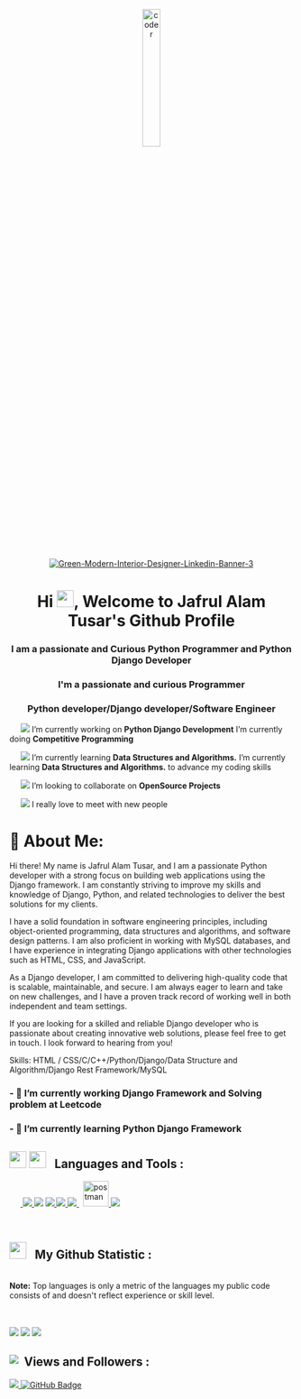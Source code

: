 <p align = "center">
<a href="https://ibb.co/d7LhvXn"><img src="https://i.ibb.co/d7LhvXn/coder.png" width='25%' height="auto" alt="coder" border="0"></a>
 </br>
<a href="https://ibb.co/rfPNYQW"><img src="https://i.ibb.co/843tqmh/Green-Modern-Interior-Designer-Linkedin-Banner-3.png" alt="Green-Modern-Interior-Designer-Linkedin-Banner-3" border="0"></a>
 </p>
 
<h1 align = "center">Hi  <img src="https://raw.githubusercontent.com/MartinHeinz/MartinHeinz/master/wave.gif" width="30px">, Welcome to Jafrul Alam 
         Tusar's Github Profile </h1>
<h3 align = "center">I am a passionate and Curious  Python Programmer and Python Django Developer</h3>
<h3 align="center">I'm a passionate and curious Programmer</h3>
<h3 align = "center"> Python developer/Django developer/Software Engineer</h3>
 <p> 
        &nbsp;&nbsp;&nbsp;&nbsp;&nbsp;<img src="https://img.icons8.com/color/25/000000/project-management.png"/>
            <span>I’m currently working on <b>Python Django Development</b>
 </span>
            <span>I’m currently doing <b>Competitive Programming</b></span>
    </p>
    
   <p>
        &nbsp;&nbsp;&nbsp;&nbsp;&nbsp;<img src="https://img.icons8.com/color/28/000000/learning.png"/>
        <span>I’m currently learning <b>Data Structures and Algorithms.</b> </span>
        <span>I’m currently learning <b>Data Structures and Algorithms.</b> to advance my coding skills </span>
    </p>
    
   <p >
        &nbsp;&nbsp;&nbsp;&nbsp;&nbsp;<img src="https://img.icons8.com/office/28/000000/search-client.png"/>
        <span>I’m looking to collaborate on <b>OpenSource Projects</b> </span>
    </p>
    
  <p>
        &nbsp;&nbsp;&nbsp;&nbsp;&nbsp;<img src="https://img.icons8.com/emoji/28/000000/smiling-face-with-halo.png"/>
        <span>I really love to meet with new people</span>
 </p>
    

 <h1>🔎 About Me:</h1>

Hi there! My name is Jafrul Alam Tusar, and I am a passionate Python developer with a strong focus on building web applications using the Django framework. I am constantly striving to improve my skills and knowledge of Django, Python, and related technologies to deliver the best solutions for my clients.

I have a solid foundation in software engineering principles, including object-oriented programming, data structures and algorithms, and software design patterns. I am also proficient in working with MySQL databases, and I have experience in integrating Django applications with other technologies such as HTML, CSS, and JavaScript.

As a Django developer, I am committed to delivering high-quality code that is scalable, maintainable, and secure. I am always eager to learn and take on new challenges, and I have a proven track record of working well in both independent and team settings.

If you are looking for a skilled and reliable Django developer who is passionate about creating innovative web solutions, please feel free to get in touch. I look forward to hearing from you!

Skills:  HTML / CSS/C/C++/Python/Django/Data Structure and Algorithm/Django Rest Framework/MySQL

<h3>- 🔭 I’m currently working Django Framework and Solving problem at Leetcode<h3>
<h3>- 🌱 I’m currently learning Python Django Framework</h3>

 
 
<h2 style='margin-top:30px'>
        <span style='padding-right:10px'><img width="30px"  height="30px" src="https://img.icons8.com/fluency/48/000000/programming.png"/> <img width="30px" height="30px" src="https://img.icons8.com/office/50/000000/administrative-tools.png"/></span>
        <b>Languages and Tools :</b>
</h2>
<p align="left">
    &nbsp;&nbsp;&nbsp;&nbsp;&nbsp;<a href="https://www.python.org" target="_blank"> <img src="https://img.icons8.com/color/48/000000/python.png"/> </a>  
    <img src="https://img.icons8.com/color/48/000000/django.png"/>
<!--     <a href="https://developer.mozilla.org/en-US/docs/Web/JavaScript" target="_blank"> <img src="https://img.icons8.com/color/48/000000/javascript.png"/> </a>  -->
<!--     <a href="https://reactjs.org/" target="_blank"> <img src="https://img.icons8.com/color/48/000000/react-native.png"/> </a> -->
    <a href="https://www.w3.org/html/" target="_blank"> <img src="https://img.icons8.com/color/48/000000/html-5.png"/> </a> 
    <a href="https://www.w3schools.com/css/" target="_blank"> <img src="https://img.icons8.com/color/48/000000/css3.png"/> </a> 
<!--     <a href="https://getbootstrap.com" target="_blank"> <img src="https://img.icons8.com/color/48/000000/bootstrap.png"/> </a>   -->
<!--     <a style="padding-right:8px;" href="https://nodejs.org" target="_blank"> <img src="https://img.icons8.com/color/48/000000/nodejs.png"/> </a>  -->
    <a style="padding-right:8px;" href="https://www.mysql.com/" target="_blank"> <img src="https://img.icons8.com/fluent/50/000000/mysql-logo.png"/> </a>
<!--     <a href="https://www.mongodb.com/" target="_blank"> <img src="https://raw.githubusercontent.com/devicons/devicon/master/icons/mongodb/mongodb-original-wordmark.svg" alt="mongodb" width="48" height="48"/> </a>  -->
<!--     <a href="https://firebase.google.com/" target="_blank"> <img src="https://img.icons8.com/color/48/000000/firebase.png"/> </a>  -->
    <a href="https://postman.com" target="_blank"> <img src="https://www.vectorlogo.zone/logos/getpostman/getpostman-icon.svg" alt="postman" width="45" height="45"/> </a>   
    <a href="https://git-scm.com/" target="_blank"> <img src="https://img.icons8.com/color/48/000000/git.png"/> </a> 
<!--     <a href="https://expressjs.com" target="_blank"> <img src="https://raw.githubusercontent.com/devicons/devicon/master/icons/express/express-original-wordmark.svg" alt="express" width="40" height="40"/> </a> -->
</p>
<br/>
<!-- <p align="center">
    <a href="https://github.com/abdullahallnaim/github-readme-streak-stats">
        <img title="🔥 Get streak stats for your profile at git.io/streak-stats" alt="naim's streak" src="https://github-readme-streak-stats.herokuapp.com/?user=abdullahallnaim&theme=onedark&hide_border=true&stroke=0000&bg_color=060A0CD0"/>
    </a>
</p> -->
<h2>
        <span style='padding-right:10px'><img width='30' height="30" src="https://img.icons8.com/doodle/48/000000/statistics.png"/></span>
        <b>My Github Statistic :</b>
</h2>
<!--     <a href="https://github.com/abdullahallnaim/github-readme-stats"><img alt="Subham Raoniar's Github Stats" src="https://github-readme-stats.vercel.app/api?username=abdullahallnaim&show_icons=true&count_private=true&theme=onedark&hide_border=true&background=060A0CD0" /></a> -->
<!--   <a href="https://github.com/abdullahallnaim/github-readme-stats"><img alt="Subham Raoniar's Top Languages" src="https://github-readme-stats.vercel.app/api/top-langs/?username=abdullahallnaim&langs_count=8&count_private=true&layout=compact&theme=onedark&hide_border=true&background=060A0CD0" /></a> -->
  <br/>
  <b>Note:</b> Top languages is only a metric of the languages my public code consists of and doesn't reflect experience or skill level.
<br/>
<br/>
<br/>
</h2>
<p align='left'>
    <a href = ""><img src="https://img.icons8.com/fluency/48/000000/linkedin.png"/></a>
    <a href = "https://web.facebook.com/jafrulalamtusher.jat"><img src="https://img.icons8.com/fluency/48/000000/facebook.png"/></a>
    <a href = "https://www.linkedin.com/in/jafrulalamtusar/"><img src="https://img.icons8.com/fluent/48/000000/instagram-new.png"/></a>
</p>
<h2 style='display : flex;margin-top:30px'>
        <span style='padding-right:10px'><img src="https://img.icons8.com/doodle/48/000000/follow.png"/></span>
        <b>Views and Followers :</b>
</h2>
<a href="https://github.com/jafrul55/Data-Structure-Concept-and-code">
    <img src="https://komarev.com/ghpvc/?username=abdullahallnaim">
</a>
<a href="https://github.com/jafrul55"><img src="https://img.shields.io/github/followers/abdullahallnaim?label=Followers&style=social" alt="GitHub Badge"></a>


